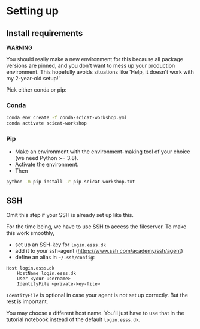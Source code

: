 # Setting up

## Install requirements

**WARNING**

You should really make a new environment for this because all package versions are
pinned, and you don't want to mess up your production environment.
This hopefully avoids situations like 'Help, it doesn't work with my 2-year-old setup!'

Pick either conda or pip:

### Conda

```sh
conda env create -f conda-scicat-workshop.yml
conda activate scicat-workshop
```

### Pip

- Make an environment with the environment-making tool of your choice (we need Python >= 3.8).
- Activate the environment.
- Then
```sh
python -m pip install -r pip-scicat-workshop.txt
```

## SSH

Omit this step if your SSH is already set up like this.

For the time being, we have to use SSH to access the fileserver.
To make this work smoothly,

- set up an SSH-key for `login.esss.dk`
- add it to your ssh-agent (https://www.ssh.com/academy/ssh/agent)
- define an alias in `~/.ssh/config`:

```
Host login.esss.dk
    HostName login.esss.dk
    User <your-username>
    IdentityFile <private-key-file>
```

`IdentityFile` is optional in case your agent is not set up correctly.
But the rest is important.

You may choose a different host name. You'll just have to use that in the tutorial
notebook instead of the default `login.esss.dk`.


